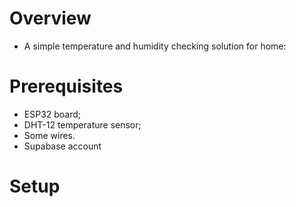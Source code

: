 # Overview
* A simple temperature and humidity checking solution for home:

# Prerequisites
* ESP32 board;
* DHT-12 temperature sensor;
* Some wires.
* Supabase account
# Setup
